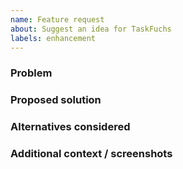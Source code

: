 ```yaml
---
name: Feature request
about: Suggest an idea for TaskFuchs
labels: enhancement
---
```


### Problem

### Proposed solution

### Alternatives considered

### Additional context / screenshots
